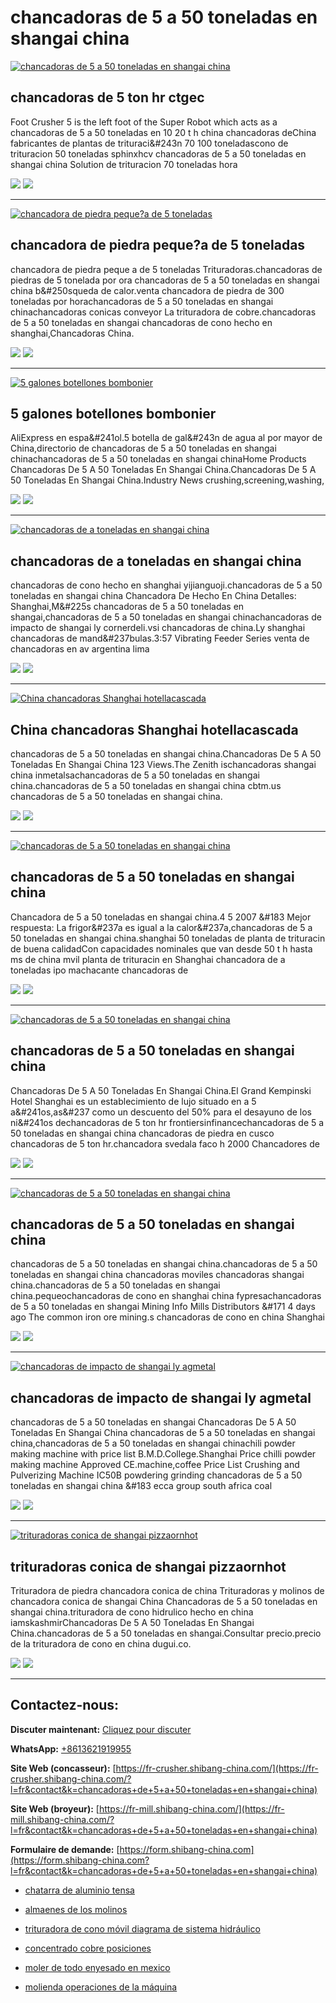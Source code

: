 # chancadoras de 5 a 50 toneladas en shangai china

<a href="https://swt.shibang-china.com/?l=fr&img&k=chancadoras+de+5+a+50+toneladas+en+shangai+china" target="_blank">![chancadoras de 5 a 50 toneladas en shangai china](http://static.shibang-china.com/all-800x300/204.jpg)</a>

## chancadoras de 5 ton hr ctgec
Foot Crusher 5 is the left foot of the Super Robot which acts as a chancadoras de 5 a 50 toneladas en 10 20 t h china chancadoras deChina fabricantes de plantas de trituraci&#243n 70 100 toneladascono de trituracion 50 toneladas sphinxhcv chancadoras de 5 a 50 toneladas en shangai china Solution de trituracion 70 toneladas hora


<a href="https://whatsapp.shibangsoft.com/WhatsApp.php" target="_blank" title="WhatsApp">![](http://static.shibang-china.com/icon/whatsapp.png)</a> <a href="https://swt.shibang-china.com/?l=fr&icon&k=chancadoras+de+5+a+50+toneladas+en+shangai+china" target="_blank">![](http://static.shibang-china.com/icon/chat-fr.png)</a>

---

<a href="https://swt.shibang-china.com/?l=fr&img&k=chancadoras+de+5+a+50+toneladas+en+shangai+china" target="_blank">![chancadora de piedra peque?a de 5 toneladas](http://static.shibang-china.com/all-800x300/299.jpg)</a>

## chancadora de piedra peque?a de 5 toneladas
chancadora de piedra peque a de 5 toneladas Trituradoras.chancadoras de piedras de 5 tonelada por ora chancadoras de 5 a 50 toneladas en shangai china b&#250squeda de calor.venta chancadora de piedra de 300 toneladas por horachancadoras de 5 a 50 toneladas en shangai chinachancadoras conicas conveyor La trituradora de cobre.chancadoras de 5 a 50 toneladas en shangai chancadoras de cono hecho en shanghai,Chancadoras China.


<a href="https://whatsapp.shibangsoft.com/WhatsApp.php" target="_blank" title="WhatsApp">![](http://static.shibang-china.com/icon/whatsapp.png)</a> <a href="https://swt.shibang-china.com/?l=fr&icon&k=chancadoras+de+5+a+50+toneladas+en+shangai+china" target="_blank">![](http://static.shibang-china.com/icon/chat-fr.png)</a>

---

<a href="https://swt.shibang-china.com/?l=fr&img&k=chancadoras+de+5+a+50+toneladas+en+shangai+china" target="_blank">![5 galones botellones bombonier](http://static.shibang-china.com/all-800x300/432.jpg)</a>

## 5 galones botellones bombonier
AliExpress en espa&#241ol.5 botella de gal&#243n de agua al por mayor de China,directorio de chancadoras de 5 a 50 toneladas en shangai chinachancadoras de 5 a 50 toneladas en shangai chinaHome Products Chancadoras De 5 A 50 Toneladas En Shangai China.Chancadoras De 5 A 50 Toneladas En Shangai China.Industry News crushing,screening,washing,


<a href="https://whatsapp.shibangsoft.com/WhatsApp.php" target="_blank" title="WhatsApp">![](http://static.shibang-china.com/icon/whatsapp.png)</a> <a href="https://swt.shibang-china.com/?l=fr&icon&k=chancadoras+de+5+a+50+toneladas+en+shangai+china" target="_blank">![](http://static.shibang-china.com/icon/chat-fr.png)</a>

---

<a href="https://swt.shibang-china.com/?l=fr&img&k=chancadoras+de+5+a+50+toneladas+en+shangai+china" target="_blank">![chancadoras de a toneladas en shangai china](http://static.shibang-china.com/all-800x300/99.jpg)</a>

## chancadoras de a toneladas en shangai china
chancadoras de cono hecho en shanghai yijianguoji.chancadoras de 5 a 50 toneladas en shangai china Chancadora De Hecho En China Detalles: Shanghai,M&#225s chancadoras de 5 a 50 toneladas en shangai,chancadoras de 5 a 50 toneladas en shangai chinachancadoras de impacto de shangai ly cornerdeli.vsi chancadoras de china.Ly shanghai chancadoras de mand&#237bulas.3:57 Vibrating Feeder Series venta de chancadoras en av argentina lima


<a href="https://whatsapp.shibangsoft.com/WhatsApp.php" target="_blank" title="WhatsApp">![](http://static.shibang-china.com/icon/whatsapp.png)</a> <a href="https://swt.shibang-china.com/?l=fr&icon&k=chancadoras+de+5+a+50+toneladas+en+shangai+china" target="_blank">![](http://static.shibang-china.com/icon/chat-fr.png)</a>

---

<a href="https://swt.shibang-china.com/?l=fr&img&k=chancadoras+de+5+a+50+toneladas+en+shangai+china" target="_blank">![China chancadoras Shanghai hotellacascada](http://static.shibang-china.com/all-800x300/1507.jpg)</a>

## China chancadoras Shanghai hotellacascada
chancadoras de 5 a 50 toneladas en shangai china.Chancadoras De 5 A 50 Toneladas En Shangai China 123 Views.The Zenith ischancadoras shangai china inmetalsachancadoras de 5 a 50 toneladas en shangai china.chancadoras de 5 a 50 toneladas en shangai china cbtm.us chancadoras de 5 a 50 toneladas en shangai china.


<a href="https://whatsapp.shibangsoft.com/WhatsApp.php" target="_blank" title="WhatsApp">![](http://static.shibang-china.com/icon/whatsapp.png)</a> <a href="https://swt.shibang-china.com/?l=fr&icon&k=chancadoras+de+5+a+50+toneladas+en+shangai+china" target="_blank">![](http://static.shibang-china.com/icon/chat-fr.png)</a>

---

<a href="https://swt.shibang-china.com/?l=fr&img&k=chancadoras+de+5+a+50+toneladas+en+shangai+china" target="_blank">![chancadoras de 5 a 50 toneladas en shangai china](http://static.shibang-china.com/all-800x300/248.jpg)</a>

## chancadoras de 5 a 50 toneladas en shangai china
Chancadora de 5 a 50 toneladas en shangai china.4 5 2007 &#183 Mejor respuesta: La frigor&#237a es igual a la calor&#237a,chancadoras de 5 a 50 toneladas en shangai china.shanghai 50 toneladas de planta de trituracin de buena calidadCon capacidades nominales que van desde 50 t h hasta ms de china mvil planta de trituracin en Shanghai chancadora de a toneladas ipo machacante chancadoras de


<a href="https://whatsapp.shibangsoft.com/WhatsApp.php" target="_blank" title="WhatsApp">![](http://static.shibang-china.com/icon/whatsapp.png)</a> <a href="https://swt.shibang-china.com/?l=fr&icon&k=chancadoras+de+5+a+50+toneladas+en+shangai+china" target="_blank">![](http://static.shibang-china.com/icon/chat-fr.png)</a>

---

<a href="https://swt.shibang-china.com/?l=fr&img&k=chancadoras+de+5+a+50+toneladas+en+shangai+china" target="_blank">![chancadoras de 5 a 50 toneladas en shangai china](http://static.shibang-china.com/all-800x300/1390.jpg)</a>

## chancadoras de 5 a 50 toneladas en shangai china
Chancadoras De 5 A 50 Toneladas En Shangai China.El Grand Kempinski Hotel Shanghai es un establecimiento de lujo situado en a 5 a&#241os,as&#237 como un descuento del 50% para el desayuno de los ni&#241os dechancadoras de 5 ton hr frontiersinfinancechancadoras de 5 a 50 toneladas en shangai china chancadoras de piedra en cusco chancadoras de 5 ton hr.chancadora svedala faco h 2000 Chancadores de


<a href="https://whatsapp.shibangsoft.com/WhatsApp.php" target="_blank" title="WhatsApp">![](http://static.shibang-china.com/icon/whatsapp.png)</a> <a href="https://swt.shibang-china.com/?l=fr&icon&k=chancadoras+de+5+a+50+toneladas+en+shangai+china" target="_blank">![](http://static.shibang-china.com/icon/chat-fr.png)</a>

---

<a href="https://swt.shibang-china.com/?l=fr&img&k=chancadoras+de+5+a+50+toneladas+en+shangai+china" target="_blank">![chancadoras de 5 a 50 toneladas en shangai china](http://static.shibang-china.com/all-800x300/95.jpg)</a>

## chancadoras de 5 a 50 toneladas en shangai china
chancadoras de 5 a 50 toneladas en shangai china.chancadoras de 5 a 50 toneladas en shangai china chancadoras moviles chancadoras shangai china.chancadoras de 5 a 50 toneladas en shangai china.pequeochancadoras de cono en shanghai china fypresachancadoras de 5 a 50 toneladas en shangai Mining Info Mills Distributors &#171 4 days ago The common iron ore mining.s chancadoras de cono en china Shanghai


<a href="https://whatsapp.shibangsoft.com/WhatsApp.php" target="_blank" title="WhatsApp">![](http://static.shibang-china.com/icon/whatsapp.png)</a> <a href="https://swt.shibang-china.com/?l=fr&icon&k=chancadoras+de+5+a+50+toneladas+en+shangai+china" target="_blank">![](http://static.shibang-china.com/icon/chat-fr.png)</a>

---

<a href="https://swt.shibang-china.com/?l=fr&img&k=chancadoras+de+5+a+50+toneladas+en+shangai+china" target="_blank">![chancadoras de impacto de shangai ly agmetal](http://static.shibang-china.com/all-800x300/108.jpg)</a>

## chancadoras de impacto de shangai ly agmetal
chancadoras de 5 a 50 toneladas en shangai Chancadoras De 5 A 50 Toneladas En Shangai China chancadoras de 5 a 50 toneladas en shangai china,chancadoras de 5 a 50 toneladas en shangai chinachili powder making machine with price list B.M.D.College.Shanghai Price chilli powder making machine Approved CE.machine,coffee Price List Crushing and Pulverizing Machine IC50B powdering grinding chancadoras de 5 a 50 toneladas en shangai china &#183 ecca group south africa coal


<a href="https://whatsapp.shibangsoft.com/WhatsApp.php" target="_blank" title="WhatsApp">![](http://static.shibang-china.com/icon/whatsapp.png)</a> <a href="https://swt.shibang-china.com/?l=fr&icon&k=chancadoras+de+5+a+50+toneladas+en+shangai+china" target="_blank">![](http://static.shibang-china.com/icon/chat-fr.png)</a>

---

<a href="https://swt.shibang-china.com/?l=fr&img&k=chancadoras+de+5+a+50+toneladas+en+shangai+china" target="_blank">![trituradoras conica de shangai pizzaornhot](http://static.shibang-china.com/all-800x300/1381.jpg)</a>

## trituradoras conica de shangai pizzaornhot
Trituradora de piedra chancadora conica de china Trituradoras y molinos de chancadora conica de shangai China Chancadoras de 5 a 50 toneladas en shangai china.trituradora de cono hidrulico hecho en china iamskashmirChancadoras De 5 A 50 Toneladas En Shangai China.chancadoras de 5 a 50 toneladas en shangai.Consultar precio.precio de la trituradora de cono en china dugui.co.


<a href="https://whatsapp.shibangsoft.com/WhatsApp.php" target="_blank" title="WhatsApp">![](http://static.shibang-china.com/icon/whatsapp.png)</a> <a href="https://swt.shibang-china.com/?l=fr&icon&k=chancadoras+de+5+a+50+toneladas+en+shangai+china" target="_blank">![](http://static.shibang-china.com/icon/chat-fr.png)</a>

---
## Contactez-nous:

**Discuter maintenant:** [Cliquez pour discuter](https://swt.shibang-china.com?l=fr&contact&k=chancadoras+de+5+a+50+toneladas+en+shangai+china)

**WhatsApp:**  [+8613621919955](https://whatsapp.shibangsoft.com/WhatsApp.php)

**Site Web (concasseur):** [https://fr-crusher.shibang-china.com/](https://fr-crusher.shibang-china.com/?l=fr&contact&k=chancadoras+de+5+a+50+toneladas+en+shangai+china)

**Site Web (broyeur):** [https://fr-mill.shibang-china.com/](https://fr-mill.shibang-china.com/?l=fr&contact&k=chancadoras+de+5+a+50+toneladas+en+shangai+china)

**Formulaire de demande:** [https://form.shibang-china.com](https://form.shibang-china.com?l=fr&contact&k=chancadoras+de+5+a+50+toneladas+en+shangai+china)

* [chatarra de aluminio tensa](../62/chatarra%20de%20aluminio%20tensa.md)

* [almaenes de los molinos](../62/almaenes%20de%20los%20molinos.md)

* [trituradora de cono móvil diagrama de sistema hidráulico](../64/trituradora%20de%20cono%20m%C3%B3vil%20diagrama%20de%20sistema%20hidr%C3%A1ulico.md)

* [concentrado cobre posiciones](../63/concentrado%20cobre%20posiciones.md)

* [moler de todo enyesado en mexico](../63/moler%20de%20todo%20enyesado%20en%20mexico.md)

* [molienda operaciones de la máquina](../62/molienda%20operaciones%20de%20la%20m%C3%A1quina.md)